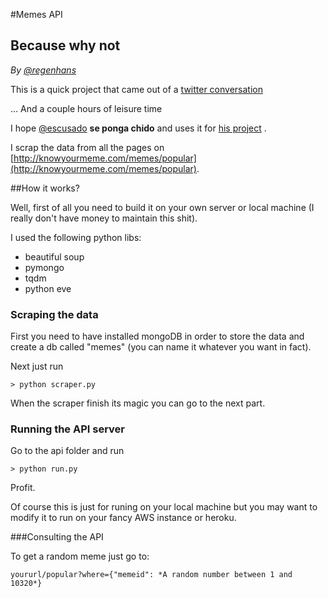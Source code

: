 #Memes API
## Because why not

*By [@regenhans](http://twitter.com/regenhans)*

This is a quick project that came out of a [twitter conversation](https://twitter.com/grafofilia/status/834113438381121536) 

... And a couple hours of leisure time


I hope [@escusado](http://twitter.com/escusado) **se ponga chido** and uses it for [his project](https://github.com/escusado/console.meme) .

I scrap the data from all the pages on [http://knowyourmeme.com/memes/popular](http://knowyourmeme.com/memes/popular).


##How it works?

Well, first of all you need to build it on your own server or local machine (I really don't have money to maintain this shit).

I used the following python libs:

- beautiful soup
- pymongo
- tqdm
- python eve

### Scraping the data

First you need to have installed mongoDB in order to store the data and create a db called "memes" (you can name it whatever you want in fact).

Next just run

``` 
> python scraper.py
```

When the scraper finish its magic you can go to the next part.

### Running the API server

Go to the api folder and run

``` 
> python run.py
```

Profit.

Of course this is just for runing on your local machine but you may want to modify it to run on your fancy AWS instance or heroku.


###Consulting the API

To get a random meme just go to:

```
yoururl/popular?where={"memeid": *A random number between 1 and 10320*}
```



